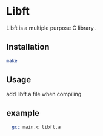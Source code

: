 # Libft

Libft is a multiple purpose C library .

## Installation


```bash
make
```

## Usage

add libft.a file when compiling
## example

```bash
  gcc main.c libft.a
```
